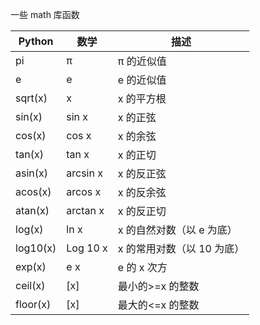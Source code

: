 
一些 math 库函数

Python | 数学 | 描述
---- | ---- | ----
pi | π | π 的近似值
e | e | e 的近似值
sqrt(x) | x | x 的平方根
sin(x) | sin x | x 的正弦
cos(x) | cos x | x 的余弦
tan(x) | tan x | x 的正切
asin(x) | arcsin x | x 的反正弦
acos(x) | arcos x | x 的反余弦
atan(x) | arctan x | x 的反正切
log(x) | ln x | x 的自然对数（以 e 为底）
log10(x) | Log 10 x | x 的常用对数（以 10 为底）
exp(x) | e x | e 的 x 次方
ceil(x) | \[x\] | 最小的>=x 的整数
floor(x) | \[x\] | 最大的<=x 的整数